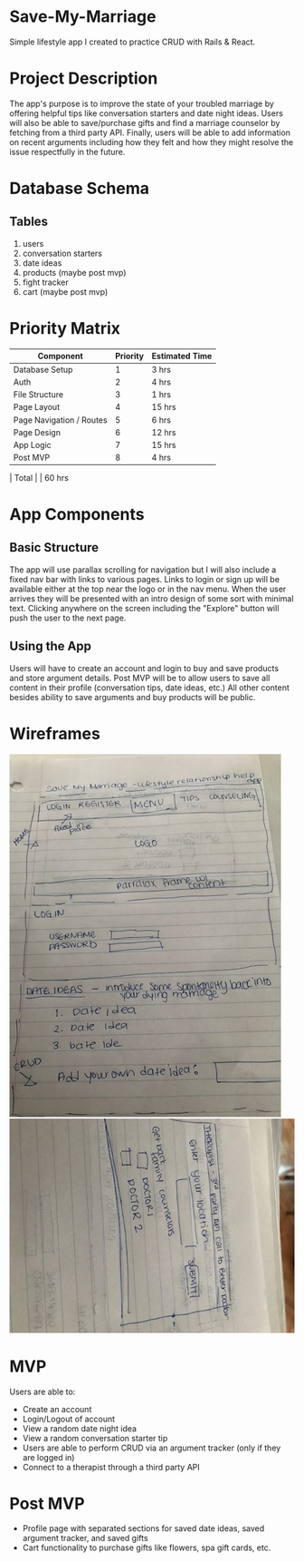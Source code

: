 # Save-My-Marriage

Simple lifestyle app I created to practice CRUD with Rails &amp; React.

# Project Description
The app's purpose is to improve the state of your troubled marriage by offering helpful tips like conversation starters and date night ideas. Users will also be able to save/purchase gifts and find a marriage counselor by fetching from a third party API. Finally, users will be able to add information on recent arguments including how they felt and how they might resolve the issue respectfully in the future. 

# Database Schema
## Tables 
1. users
2. conversation starters 
3. date ideas
4. products (maybe post mvp)
5. fight tracker 
6. cart (maybe post mvp)

# Priority Matrix

| Component | Priority | Estimated Time |
| --------- | -------- | -------------- |
| Database Setup | 1 | 3 hrs |
| Auth | 2 | 4 hrs |
| File Structure | 3 | 1 hrs|
| Page Layout | 4 | 15 hrs |
| Page Navigation / Routes | 5 | 6 hrs |
| Page Design | 6 | 12 hrs|
| App Logic | 7 | 15 hrs|
| Post MVP | 8 | 4 hrs|

| Total | | 60 hrs

# App Components

## Basic Structure
The app will use parallax scrolling for navigation but I will also include a fixed nav bar with links to various pages. Links to login or sign up will be available either at the top near the logo or in the nav menu. When the user arrives they will be presented with an intro design of some sort with minimal text. Clicking anywhere on the screen including the "Explore" button will push the user to the next page. 

## Using the App
Users will have to create an account and login to buy and save products and store argument details. Post MVP will be to allow users to save all content in their profile (conversation tips, date ideas, etc.)  All other content besides ability to save arguments and buy products will be public. 

# Wireframes
![IMG_1913.jpg](https://github.com/berniris/Save-My-Marriage/blob/master/IMG_1913.jpg)
![wireframe2.jpg](https://github.com/berniris/Save-My-Marriage/blob/master/wireframe2.jpg)


# MVP


Users are able to: 

* Create an account
* Login/Logout of account
* View a random date night idea
* View a random conversation starter tip 
* Users are able to perform CRUD via an argument tracker (only if they are logged in)
* Connect to a therapist through a third party API 

# Post MVP
* Profile page with separated sections for saved date ideas, saved argument tracker, and saved gifts
* Cart functionality to purchase gifts like flowers, spa gift cards, etc. 

